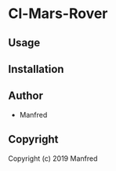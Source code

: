 # Cl-Mars-Rover

## Usage

## Installation

## Author

* Manfred

## Copyright

Copyright (c) 2019 Manfred
